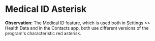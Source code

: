 # Medical ID Asterisk

**Observation:** The Medical ID feature, which is used both in Settings >> Health Data and in the Contacts app, both use different versions of the program's characteristic red asterisk.

